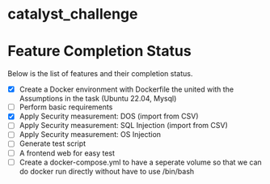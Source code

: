 # catalyst_challenge


# Feature Completion Status

Below is the list of features and their completion status. 

- [x] Create a Docker environment with Dockerfile the united with the Assumptions in the task (Ubuntu 22.04, Mysql)
- [ ] Perform basic requirements
- [x] Apply Security measurement: DOS (import from CSV)
- [ ] Apply Security measurement: SQL Injection (import from CSV)
- [ ] Apply Security measurement: OS Injection
- [ ] Generate test script
- [ ] A frontend web for easy test
- [ ] Create a docker-compose.yml to have a seperate volume so that we can do docker run directly without have to use /bin/bash

